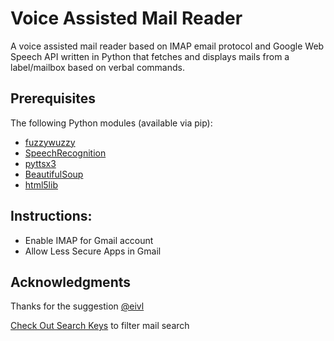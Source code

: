 # Voice Assisted Mail Reader
A voice assisted mail reader based on IMAP email protocol and Google Web Speech API 
written in Python that fetches and displays mails from a label/mailbox based on verbal commands.

## Prerequisites
The following Python modules (available via pip):
* [fuzzywuzzy](https://pypi.org/project/fuzzywuzzy/)
* [SpeechRecognition](https://pypi.org/project/SpeechRecognition/)
* [pyttsx3](https://pyttsx3.readthedocs.io/en/latest/)
* [BeautifulSoup](https://www.crummy.com/software/BeautifulSoup/)
* [html5lib](https://html5lib.readthedocs.io/en/latest/)

## Instructions:
* Enable IMAP for Gmail account
* Allow Less Secure Apps in Gmail

## Acknowledgments
Thanks for the suggestion [@eivl](https://github.com/eivl)

[Check Out Search Keys](https://tools.ietf.org/html/rfc3501.html#section-6.4.4) to filter mail search 
